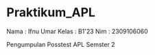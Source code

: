 # Praktikum_APL

Nama     : Ifnu Umar
Kelas    : B1'23
Nim      : 2309106060

Pengumpulan Posstest APL Semster 2
